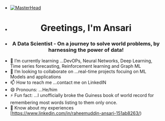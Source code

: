 - [![MasterHead](https://blog.imarticus.org/wp-content/uploads/2020/10/fdsa.gif)](https://github.com/kraansari)
- <h1 align="center">Greetings, I'm Ansari</h1>
- <h3 align="center">A Data Scientist - On a journey to solve world problems, by harnessing the power of data!</h3>
- 🌱 I’m currently learning ...DevOPs, Neural Networks, Deep Learning, Time series forecasting, Reinforcement learning and Graph ML
- 💞️ I’m looking to collaborate on ...real-time projects focuing on ML Models and applications
- 📫 How to reach me ...contact me on LinkedIN
- 😄 Pronouns: ...He/him
- ⚡ Fun fact: ...I unofficially broke the Guiness book of world record for remembering most words listing to them only once.
- 📄 Know about my experiences [https://www.linkedin.com/in/raheemuddin-ansari-151ab8263/)



<!---
kraansari/kraansari is a ✨ special ✨ repository because its `README.md` (this file) appears on your GitHub profile.
You can click the Preview link to take a look at your changes.
--->
